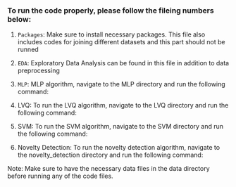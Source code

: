 ### To run the code properly, please follow the fileing numbers below:

1. ```Packages```: Make sure to install necessary packages. This file also includes codes for joining different datasets and this part should not be runned


2. ```EDA```: Exploratory Data Analysis can be found in this file in addition to data preprocessing

3. ```MLP```: MLP algorithm, navigate to the MLP directory and run the following command:


4. LVQ: To run the LVQ algorithm, navigate to the LVQ directory and run the following command:

5. SVM: To run the SVM algorithm, navigate to the SVM directory and run the following command:

6. Novelty Detection: To run the novelty detection algorithm, navigate to the novelty_detection directory and run the following command:

Note: Make sure to have the necessary data files in the data directory before running any of the code files.

